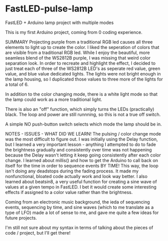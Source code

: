 # FastLED-pulse-lamp

FastLED + Arduino lamp project with multiple modes 

This is my first Arduino project, coming from 0 coding experience.

SUMMARY
Projecting purple from a traditional RGB led causes all three elements to light up to create the color. 
I liked the seperation of colors that are visible from a traditional RGB led.
While I enjoy the beautiful, more seamless blend of the WS2812B purple, I was missing that weird color separation look.
In order to recreate and highlight the effect, I decided to just treat each of three of the WS2812B LED's 
as seperate red value, green value, and blue value dedicated lights.
The lights were not bright enough in the lamp housing, so I duplicated those values to three more of the lights for a total of 6.

In addition to the color changing mode, there is a white light mode so that the lamp could work
as a more traditional light.

There is also an "off" function, which simply turns the LEDs (practically) black. 
The loop and power are still runnning, so this is not a true off switch. 

A simple NO push-button switch selects which mode the lamp should be in.

NOTES - ISSUES - WHAT DID WE LEARN!
The pulsing / color change mode was the most difficult to figure out. I was initially using the Delay function,
but I learned a very important lesson - anything I attempted to do to fade the brightness gradually and consistently 
over time was not happening because the Delay wasn't letting it keep going consistently after each color change.
I learned about millis() and how to get the Arduino to call back on itself for the time in order to sequence events BY TIME!
This way, the loop isn't doing any deadstops during the fading process. 
It made my nonfunctional, bloated code actually work and look way better.
I also learned about beatsin8, a very useful function for creating a sine wave of values at a given tempo in FastLED. 
I bet it would create some interesting effects if assigned to a color value rather than the brightness.

Coming from an electronic music background, the ieda of sequencing events, sequencing by time, and sine waves 
(which to me translate as a type of LFO) made a lot of sense to me, and gave me quite a few ideas for future projects.

I'm still not sure about my syntax in terms of talking about the pieces of code / project, but I'll get there!
